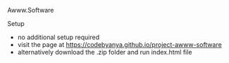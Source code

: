 Awww.Software

Setup
* no additional setup required
* visit the page at https://codebyanya.github.io/project-awww-software
* alternatively download the .zip folder and run index.html file


